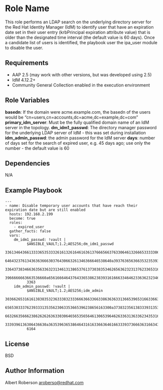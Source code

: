 Role Name
=========
This role performs an LDAP search on the underlying directory server for the Red Hat Identity Manager (IdM) to identify user that have an expiration date set in their user entry (krbPrincipal expiration attribute value) that is older than the designated time interval (the default value is 60 days). Once a candidate list of users is identified, the playbook user the ipa_user module to disable the user. 

Requirements
------------

- AAP 2.5 (may work with other versions, but was developed using 2.5)
- IdM 4.12.2+ 
- Community General Collection enabled in the execution environment

Role Variables
--------------

**basedn**:  If the domain were acme.example.com, the basedn of the users would be “cn=users,cn=accounts,dc=acme,dc=example,dc=com”
**primary_idm_server**: Must be the fully qualified domain name of an IdM server in the topology.
**dm_idm1_passwd**: The directory manager password for the underlying LDAP server of IdM - this was set  during installation
**idm_admin_passwd**: the admin password for the IdM server
**days**: number of days set for the search of expired user, e.g. 45 days ago; use only the number - the default value is 60

Dependencies
------------
N/A


Example Playbook
----------------
```
---
- name: Disable temporary user accounts that have reach their expiration date but are still enabled
  hosts: 192.168.2.199
  become: true
  roles:
    - expired_user
  gather_facts: false
  vars:
    dm_idm1_passwd: !vault |
          $ANSIBLE_VAULT;1.2;AES256;dm_idm1_passwd
          33613464366133336535333261613261646163613766656637633064613266653333306330653163
          6464323761343636366630376430663261346366646538640a393763656366353235393864313162
          33643738346636356336323134613138653761373038353462656362323137623365316235303430
          3966666663663536660a656166646437643365386238393161666334646233636232346431663630
          3363
    idm_admin_passwd: !vault |
          $ANSIBLE_VAULT;1.2;AES256;idm_admin
          30366265316161383835323633383233366636633663386363633136653965316633663037303265
          6565303337623933313535623063353665396238656163300a373832356138333931353635316365
          66326635666238626262636330306465653565646130653964626336313633623435316666616534
          3339396136306436630a363539636538646431616336636461663339373666363166343636333131
          6164
```

License
-------

BSD

Author Information
------------------

Albert Roberson aroberso@redhat.com
